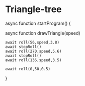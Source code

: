 # Triangle-tree
async function startProgram() {

async function drawTriangle(speed)

	await roll(56,speed,3.8)
	await stopRoll()
	await roll(270,speed,5.6)
	await stopRoll()
	await roll(136,speed,3.5) 
	
	await roll(0,50,0.5)
	
	
}
